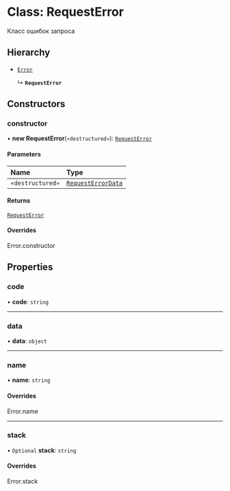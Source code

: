 # Class: RequestError

Класс ошибок запроса

## Hierarchy

- [`Error`]( https://developer.mozilla.org/docs/Web/JavaScript/Reference/Global_Objects/Error )

  ↳ **`RequestError`**

## Constructors

### constructor

• **new RequestError**(`«destructured»`): [`RequestError`](RequestError.md)

#### Parameters

| Name | Type |
| :------ | :------ |
| `«destructured»` | [`RequestErrorData`](../interfaces/Internal.RequestErrorData.md) |

#### Returns

[`RequestError`](RequestError.md)

#### Overrides

Error.constructor

## Properties

### code

• **code**: `string`

___

### data

• **data**: `object`

___

### name

• **name**: `string`

#### Overrides

Error.name

___

### stack

• `Optional` **stack**: `string`

#### Overrides

Error.stack
